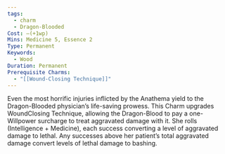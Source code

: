 ```yaml
---
tags:
  - charm
  - Dragon-Blooded
Cost: —(+1wp)
Mins: Medicine 5, Essence 2
Type: Permanent
Keywords:
  - Wood
Duration: Permanent
Prerequisite Charms:
  - "[[Wound-Closing Technique]]"
---
```

Even the most horrific injuries inflicted by the Anathema yield to the Dragon-Blooded physician’s life-saving prowess. This Charm upgrades WoundClosing Technique, allowing the Dragon-Blood to pay a one-Willpower surcharge to treat aggravated damage with it. She rolls (Intelligence + Medicine), each success converting a level of aggravated damage to lethal. Any successes above her patient’s total aggravated damage convert levels of lethal damage to bashing.